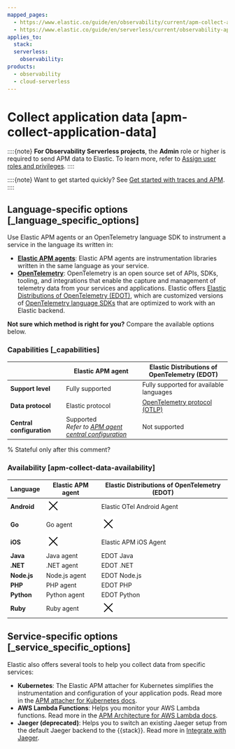 ```yaml
---
mapped_pages:
  - https://www.elastic.co/guide/en/observability/current/apm-collect-application-data.html
  - https://www.elastic.co/guide/en/serverless/current/observability-apm-send-data-to-elastic.html
applies_to:
  stack:
  serverless:
    observability:
products:
  - observability
  - cloud-serverless
---
```


# Collect application data [apm-collect-application-data]

::::{note}
**For Observability Serverless projects**, the **Admin** role or higher is required to send APM data to Elastic. To learn more, refer to [Assign user roles and privileges](/deploy-manage/users-roles/cloud-organization/user-roles.md#general-assign-user-roles).
::::

::::{note}
Want to get started quickly? See [Get started with traces and APM](/solutions/observability/apm/get-started.md).
::::

## Language-specific options [_language_specific_options]

Use Elastic APM agents or an OpenTelemetry language SDK to instrument a service in the language its written in:

* [**Elastic APM agents**](/solutions/observability/apm/elastic-apm-agents.md): Elastic APM agents are instrumentation libraries written in the same language as your service.
* [**OpenTelemetry**](/solutions/observability/apm/use-opentelemetry-with-apm.md): OpenTelemetry is an open source set of APIs, SDKs, tooling, and integrations that enable the capture and management of telemetry data from your services and applications. Elastic offers [Elastic Distributions of OpenTelemetry (EDOT)](https://elastic.github.io/opentelemetry/edot-sdks/index.html), which are customized versions of [OpenTelemetry language SDKs](https://opentelemetry.io/docs/languages/) that are optimized to work with an Elastic backend.

**Not sure which method is right for you?** Compare the available options below.

### Capabilities [_capabilities]

|  | Elastic APM agent | Elastic Distributions of OpenTelemetry (EDOT) |
| --- | --- | --- |
| **Support level** | Fully supported | Fully supported for available languages |
| **Data protocol** | Elastic protocol | [OpenTelemetry protocol (OTLP)](https://opentelemetry.io/docs/specs/otel/protocol/) |
| **Central configuration** | Supported<br>*Refer to* [*APM agent central configuration*](/solutions/observability/apm/apm-agent-central-configuration.md) | Not supported |

% Stateful only after this comment?

### Availability [apm-collect-data-availability]

| Language | Elastic APM agent | Elastic Distributions of OpenTelemetry (EDOT) |
| --- | --- | --- |
| **Android** | ![Not available](/solutions/images/observability-cross.svg "") | Elastic OTel Android Agent |
| **Go** | Go agent | ![Not available](/solutions/images/observability-cross.svg "") |
| **iOS** | ![Not available](/solutions/images/observability-cross.svg "") | Elastic APM iOS Agent |
| **Java** | Java agent | EDOT Java |
| **.NET** | .NET agent | EDOT .NET |
| **Node.js** | Node.js agent | EDOT Node.js |
| **PHP** | PHP agent | EDOT PHP |
| **Python** | Python agent | EDOT Python |
| **Ruby** | Ruby agent | ![Not available](/solutions/images/observability-cross.svg "") |

## Service-specific options [_service_specific_options]

Elastic also offers several tools to help you collect data from specific services:

* **Kubernetes**: The Elastic APM attacher for Kubernetes simplifies the instrumentation and configuration of your application pods. Read more in the [APM attacher for Kubernetes docs](apm-k8s-attacher://reference/index.md).
* **AWS Lambda Functions**: Helps you monitor your AWS Lambda functions. Read more in the [APM Architecture for AWS Lambda docs](apm-aws-lambda://reference/index.md).
* **Jaeger (deprecated)**: Helps you to switch an existing Jaeger setup from the default Jaeger backend to the {{stack}}. Read more in [Integrate with Jaeger](/solutions/observability/apm/jaeger.md).